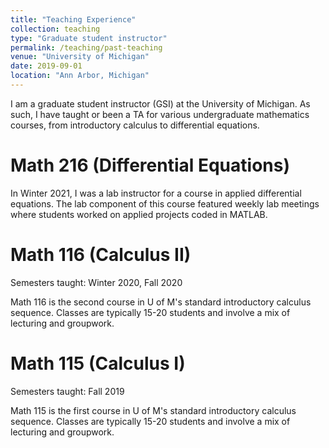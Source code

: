 ```yaml
---
title: "Teaching Experience"
collection: teaching
type: "Graduate student instructor"
permalink: /teaching/past-teaching
venue: "University of Michigan"
date: 2019-09-01
location: "Ann Arbor, Michigan"
---
```


I am a graduate student instructor (GSI) at the University of Michigan. As such, I have taught or been a TA for various undergraduate mathematics courses, from introductory calculus to differential equations. 

Math 216 (Differential Equations)
======
In Winter 2021, I was a lab instructor for a course in applied differential equations. The lab component of this course featured weekly lab meetings where students worked on applied projects coded in MATLAB.


Math 116 (Calculus II)
======
Semesters taught: Winter 2020, Fall 2020

Math 116 is the second course in U of M's standard introductory calculus sequence. Classes are typically 15-20 students and involve a mix of lecturing and groupwork. 


Math 115 (Calculus I)
======
Semesters taught: Fall 2019

Math 115 is the first course in U of M's standard introductory calculus sequence. Classes are typically 15-20 students and involve a mix of lecturing and groupwork. 
